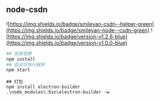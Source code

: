 ## node-csdn

![https://img.shields.io/badge/smileyan-csdn--helper-green](https://img.shields.io/badge/smileyan-node--csdn-green) ![https://img.shields.io/badge/version-v1.2.6-blue](https://img.shields.io/badge/version-v1.0.0-blue) 

```bash
## 安装依赖
npm install
## 启动可执行程序
npm start
```
```bashsxx
## 打包
npm install electron-builder
.\node_modules\.bin\electron-builder -w 
```



